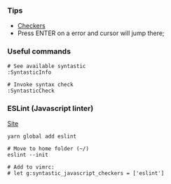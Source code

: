 ### Tips
- [Checkers](https://github.com/vim-syntastic/syntastic/blob/master/doc/syntastic-checkers.txt)
- Press ENTER on a error and cursor will jump there;

### Useful commands
```shell
# See available syntastic
:SyntasticInfo

# Invoke syntax check
:SyntasticCheck
```

### ESLint (Javascript linter)
[Site](https://eslint.org/)
```shell
yarn global add eslint

# Move to home folder (~/)
eslint --init

# Add to vimrc:
# let g:syntastic_javascript_checkers = ['eslint']
```

